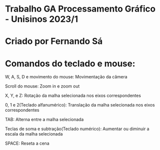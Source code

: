 # Trabalho GA Processamento Gráfico - Unisinos 2023/1 

# Criado por Fernando Sá 

# Comandos do teclado e mouse:
  W, A, S, D e movimento do mouse: Movimentação da câmera
  
  Scroll do mouse: Zoom in e zoom out
  
  X, Y, e Z: Rotação da malha selecionada nos eixos correspondentes
  
  0, 1 e 2(Teclado alfanumérico): Translação da malha selecionada nos eixos correspondentes
  
  TAB: Alterna entre a malha selecionada
  
  Teclas de soma e subtração(Teclado numérico): Aumentar ou diminuir a escala da malha selecionada
  
  SPACE: Reseta a cena
